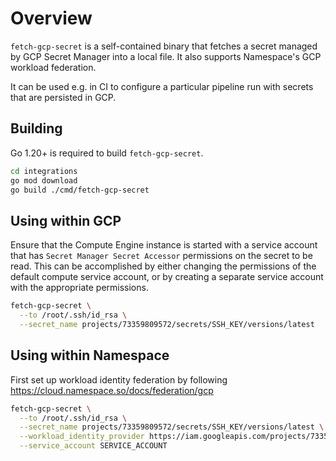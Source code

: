 # Overview

`fetch-gcp-secret` is a self-contained binary that fetches a secret managed by
GCP Secret Manager into a local file. It also supports Namespace's GCP
workload federation.

It can be used e.g. in CI to configure a particular pipeline run with secrets
that are persisted in GCP.

## Building

Go 1.20+ is required to build `fetch-gcp-secret`.

```sh
cd integrations
go mod download
go build ./cmd/fetch-gcp-secret
```

## Using within GCP

Ensure that the Compute Engine instance is started with a service account that has `Secret Manager Secret Accessor` permissions on the secret to be read. This can be accomplished by either changing the permissions of the default compute service account, or by creating a separate service account with the appropriate permissions.

```sh
fetch-gcp-secret \
  --to /root/.ssh/id_rsa \
  --secret_name projects/73359809572/secrets/SSH_KEY/versions/latest
```

## Using within Namespace

First set up workload identity federation by following https://cloud.namespace.so/docs/federation/gcp

```sh
fetch-gcp-secret \
  --to /root/.ssh/id_rsa \
  --secret_name projects/73359809572/secrets/SSH_KEY/versions/latest \
  --workload_identity_provider https://iam.googleapis.com/projects/73359809572/locations/global/workloadIdentityPools/... \
  --service_account SERVICE_ACCOUNT
```